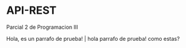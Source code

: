 # API-REST
Parcial 2 de Programacion III


Hola, es un parrafo de prueba!
|       hola parrafo de prueba! como estas? 